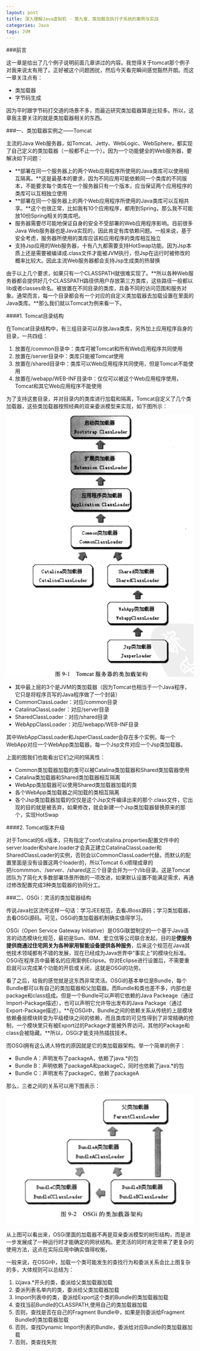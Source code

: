 ```yaml
---
layout: post
title: 深入理解Java虚拟机 - 第九章、类加载及执行子系统的案例与实战
categories: Java
tags: JVM
---
```


###前言

这一章是给出了几个例子说明前面几章讲过的内容。我觉得关于tomcat那个例子对我来说太有用了。正好被这个问题困扰，然后今天看完瞬间感觉豁然开朗。而这一章关注点有：

* 类加载器
* 字节码生成

因为平时跟字节码打交道的场景不多，而最近研究类加载器算是比较多。所以，这章我主要关注的就是类加载器相关的东西。

###一、类加载器实例之——Tomcat

主流的Java Web服务器，如Tomcat、Jetty、WebLogic、WebSphere，都实现了自己定义的类加载器（一般都不止一个）。因为一个功能健全的Web服务器，要解决如下问题：

* **部署在同一个服务器上的两个Web应用程序所使用的Java类库可以使用相互隔离。**这是最基本的要求，因为不同应用可能依赖同一个类库的不同版本，不能要求每个类库在一个服务器只有一个版本，应当保证两个应用程序的类库可以互相独立使用
* **部署在同一个服务器上的两个Web应用程序所使用的Java类库可以互相共享。**这个也很正常，比如我有10个应用程序，都用到Spring，那么我不可能放10份Spring相关的类库吧。
* 服务器需要尽可能地保证自身的安全不受部署的Web应用程序影响。目前很多Java Web服务器也是Java实现的，因此肯定有库依赖问题。一般来说，基于安全考虑，服务器所使用的类库应该和应用程序的类库相互独立
* 支持Jsp应用的Web服务器，十有八九都需要支持HotSwap功能。因为Jsp本质上还是需要被编译成.class文件才能被JVM执行，但Jsp在运行时被修改的概率比较大。因此主流Web服务器都会支持Jsp生成类的热替换

由于以上几个要求，如果只有一个CLASSPATH就很难实现了。**所以各种Web服务器都会提供好几个CLASSPATH路径供用户存放第三方类库，这些路径一般都以lib或者classes命名。被放置在不同目录的类库，具备不同的访问范围和服务对象。通常而言，每一个目录都会有一个对应的自定义类加载器去加载设置在里面的Java类库。**那么我们就以Tomcat为例来看一下。

####1. Tomcat目录结构

在Tomcat目录结构中，有三组目录可以存放Java类库，另外加上应用程序自身的目录，一共四组：

1. 放置在/common目录中：类库可被Tomcat和所有Web应用程序共同使用
2. 放置在/server目录中：类库只能被Tomcat使用
3. 放置在/shared目录中：类库可以Web应用程序共同使用，但是Tomcat不能使用
4. 放置在/webapp/WEB-INF目录中：仅仅可以被这个Web应用程序使用，Tomcat和其它Web应用程序不能使用

为了支持这套目录，并对目录内的类库进行加载和隔离，Tomcat自定义了几个类加载器，这些类加载器按照经典的双亲委派模型来实现，如下图所示：

![img](../image/tomcat_classloader.jpg)

* 其中最上层的3个是JVM的类加载器（因为Tomcat也相当于一个Java程序，它只是将程序员写的Java程序做了一个封装）
* CommonClassLoader：对应/common目录
* CatalinaClassLoader：对应/server目录
* SharedClassLoader：对应/shared目录
* WebAppClassLoader：对应/webapp/WEB-INF目录

其中WebAppClassLoader和JsperClassLoader会存在多个实例，每一个WebApp对应一个WebApp类加载器，每一个Jsp文件对应一个Jsp类加载器。

上面的图我们也能看出它们之间的隔离性：

* Common类加载器加载的类可以被Catalina类加载器和Shared类加载器使用
* Catalina类加载器和Shared类加载器相互隔离
* WebApp类加载器可以使用Shared类加载器加载的类
* 各个WebApp类加载器之间加载的类相互隔离
* 各个Jsp类加载器加载的仅仅是这个Jsp文件编译出来的那个.class文件，它出现的目的就是被丢弃，如果修改，就会新建一个Jsp类加载器替换原来的那个，实现HotSwap

####2. Tomcat版本升级

对于Tomcat的6.x版本，只有指定了conf/catalina.properties配置文件中的server.loader和share.loader才会真正建立CatalinaClassLoader和SharedClassLoader的实例，否则会以CommonClassLoader代替。而默认的配置里面是没有设置这两个loader的，所以Tomcat 6.x顺理成章的把/commmon、/server、/shared这三个目录合并为一个/lib目录。这是Tomcat团队为了简化大多数部署场景所做的一项改进，如果默认设置不能满足需求，再通过修改配置完成3种类加载器的协同分工。

###二、OSGi：灵活的类加载器结构

传说Java社区流传这样一句话：学习JEE规范，去看JBoss源码；学习类加载器，去看OSGi源码。可见，OSGi的类加载器机制确实值得学习。

OSGi（Open Service Gateway Initiative）是OSGi联盟制定的一个基于Java语言的动态模块化规范，最初是Sun、IBM、爱立信等公司联合发起，目的是**使服务提供商通过住宅网关为各种家用智能设备提供各种服务**，后来这个规范在Java其他技术领域都有不错的发展，现在已经成为Java世界中“事实上”的模块化标准。OSGi在程序员中最著名的应用案例Eclipse。你对Eclipse进行设置后，不需要重启就可以完成某个功能的开启或关闭，这就是OSGi的功劳。

看了之后，给我的感觉就是这东西非常灵活。OSGi的基本单位是Bundle，每个Bundle都可以有自己的类加载器和父加载器。而Bundle和类也差不多，内部也是package和class组成。但是一个Bundle可以声明它依赖的Java Packeage（通过Import-Package描述），也可以声明它允许导出发布的Java Package（通过Export-Package描述）。**在OSGi中，Bundle之间的依赖关系从传统的上层模块依赖叠层模块转变为平级模块之间的依赖，而且类库的可见性得到了非常精确的控制，一个模块里只有被Export过的Package才能被外界访问，其他的Package和class会被隐藏。**所以，OSGi才能支持热插拔技术。

而OSGi拥有这么诱人特性的原因就是它的类加载器架构。举一个简单的例子：

* Bundle A：声明发布了packageA，依赖了java.*的包
* Bundle B：声明依赖了packageA和packageC，同时也依赖了java.*的包
* Bundle C：声明发布了packageC，依赖了packageA

那么，三者之间的关系可以用下图表示：

![img](../image/osgi_relation.jpg)

从上图可以看出来，OSGi里面的加载器不再是双亲委派模型的树形结构，而是进一步发展成了一种运行时才能确定的网状结构。更灵活的同时肯定带来了更复杂的使用方法，这点在实际应用中确实值得权衡。

一般来说，在OSGi中，加载一个类可能发生的查找行为和委派关系会比上图复杂的多，大体规则可以总结为：

1. 以java.*开头的类，委派给父类加载器加载
2. 委派列表名单内的类，委派给父类加载器加载
3. Import列表中的类，委派给Export这个类的Bundle的类加载器加载
4. 查找当前Bundle的CLASSPATH,使用自己的类加载器加载
5. 否则，查找是否在自己的Fragment Bundle中，如果是则委派给Fragment Bundle的类加载器加载
6. 否则，查找Dynamic Import列表的Bundle，委派给对应Bundle的类加载器加载
7. 否则，类查找失败





















